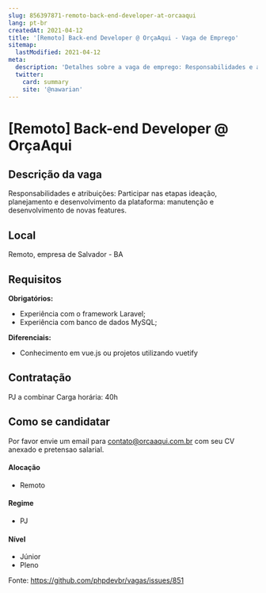 ```yaml
---
slug: 856397871-remoto-back-end-developer-at-orcaaqui
lang: pt-br
createdAt: 2021-04-12
title: '[Remoto] Back-end Developer @ OrçaAqui - Vaga de Emprego'
sitemap:
  lastModified: 2021-04-12
meta:
  description: 'Detalhes sobre a vaga de emprego: Responsabilidades e atribuições: Participar nas etapas ideação, planejamento e desenvolvimento da plataforma: manutenção e desenvolvimento de novas features.'
  twitter:
    card: summary
    site: '@nawarian'
---
```


# [Remoto] Back-end Developer @ OrçaAqui

<!--
==================================================
POR FAVOR, SÓ POSTE SE A VAGA FOR PARA DESENVOLVEDOR(A) PHP!

Não faça distinção de gênero no titulo da vaga.

Use: "PHP Developer" ao invés de "Desenvolvedor PHP" \o/

Exemplo: `[São Paulo/SP] PHP Developer na Nome da Empresa`

Evite fugir do padrão, isso só dá trabalho aos administradores,
pois os títulos são padronizados.
==================================================
-->

## Descrição da vaga

Responsabilidades e atribuições:
Participar nas etapas ideação, planejamento e desenvolvimento da plataforma: manutenção e desenvolvimento de novas features.

## Local

Remoto, empresa de Salvador - BA

## Requisitos

**Obrigatórios:**
- Experiência com o framework Laravel;
- Experiência com banco de dados MySQL;

**Diferenciais:**
- Conhecimento em vue.js ou projetos utilizando vuetify

## Contratação

PJ a combinar
Carga horária: 40h

## Como se candidatar

Por favor envie um email para contato@orcaaqui.com.br com seu CV anexado e pretensao salarial.

#### Alocação
- Remoto

#### Regime
- PJ

#### Nível
- Júnior
- Pleno

Fonte: https://github.com/phpdevbr/vagas/issues/851